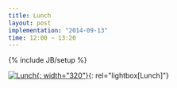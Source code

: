 ```yaml
---
title: Lunch
layout: post
implementation: "2014-09-13"
time: 12:00 ~ 13:20
---
```


{% include JB/setup %}

[![Lunch]({{site.github.url}}/assets/images/Lunch.jpg){: width="320"}]({{site.github.url}}/assets/images/Lunch.jpg "Lunch"){: rel="lightbox[Lunch]"}
